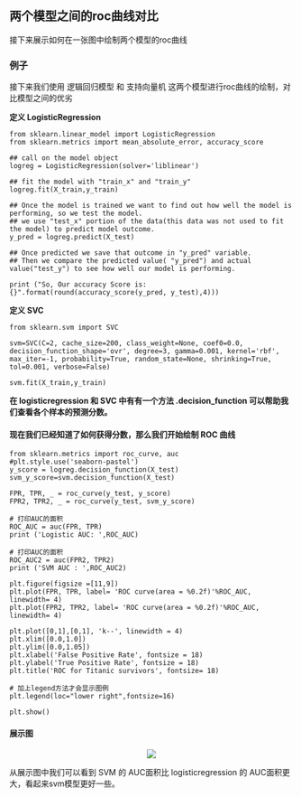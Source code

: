 ## 两个模型之间的roc曲线对比

接下来展示如何在一张图中绘制两个模型的roc曲线

### 例子

接下来我们使用 逻辑回归模型 和 支持向量机 这两个模型进行roc曲线的绘制，对比模型之间的优劣

__定义 LogisticRegression__

    from sklearn.linear_model import LogisticRegression
    from sklearn.metrics import mean_absolute_error, accuracy_score

    ## call on the model object
    logreg = LogisticRegression(solver='liblinear')

    ## fit the model with "train_x" and "train_y"
    logreg.fit(X_train,y_train)

    ## Once the model is trained we want to find out how well the model is performing, so we test the model. 
    ## we use "test_x" portion of the data(this data was not used to fit the model) to predict model outcome. 
    y_pred = logreg.predict(X_test)

    ## Once predicted we save that outcome in "y_pred" variable.
    ## Then we compare the predicted value( "y_pred") and actual value("test_y") to see how well our model is performing. 

    print ("So, Our accuracy Score is: {}".format(round(accuracy_score(y_pred, y_test),4)))


__定义 SVC__

    from sklearn.svm import SVC

    svm=SVC(C=2, cache_size=200, class_weight=None, coef0=0.0,
    decision_function_shape='ovr', degree=3, gamma=0.001, kernel='rbf',
    max_iter=-1, probability=True, random_state=None, shrinking=True,
    tol=0.001, verbose=False)

    svm.fit(X_train,y_train)


__在 logisticregression 和 SVC 中有有一个方法 .decision_function 可以帮助我们查看各个样本的预测分数。__


#### 现在我们已经知道了如何获得分数，那么我们开始绘制 ROC 曲线

    from sklearn.metrics import roc_curve, auc
    #plt.style.use('seaborn-pastel')
    y_score = logreg.decision_function(X_test)
    svm_y_score=svm.decision_function(X_test)

    FPR, TPR, _ = roc_curve(y_test, y_score)
    FPR2, TPR2, _ = roc_curve(y_test, svm_y_score)

    # 打印AUC的面积
    ROC_AUC = auc(FPR, TPR)
    print ('Logistic AUC: ',ROC_AUC)

    # 打印AUC的面积
    ROC_AUC2 = auc(FPR2, TPR2)
    print ('SVM AUC : ',ROC_AUC2)

    plt.figure(figsize =[11,9])
    plt.plot(FPR, TPR, label= 'ROC curve(area = %0.2f)'%ROC_AUC, linewidth= 4)
    plt.plot(FPR2, TPR2, label= 'ROC curve(area = %0.2f)'%ROC_AUC, linewidth= 4)

    plt.plot([0,1],[0,1], 'k--', linewidth = 4)
    plt.xlim([0.0,1.0])
    plt.ylim([0.0,1.05])
    plt.xlabel('False Positive Rate', fontsize = 18)
    plt.ylabel('True Positive Rate', fontsize = 18)
    plt.title('ROC for Titanic survivors', fontsize= 18)

    # 加上legend方法才会显示图例
    plt.legend(loc="lower right",fontsize=16)

    plt.show()


#### 展示图


<div align=center><img src="https://raw.githubusercontent.com/OneStepAndTwoSteps/Data_Analysis/master/Sklearn%E6%9C%BA%E5%99%A8%E5%AD%A6%E4%B9%A0%E5%BA%93/static/metrics/%E6%A8%A1%E5%9E%8B%E8%AF%84%E4%BC%B0/roc%E6%9B%B2%E7%BA%BF/roc5-1.png"/></div>




从展示图中我们可以看到 SVM 的 AUC面积比 logisticregression 的 AUC面积更大，看起来svm模型更好一些。
